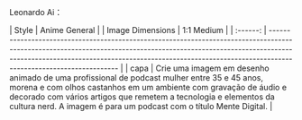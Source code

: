 Leonardo Ai：

|   Style   | Anime General                                                                                                                                                                                                                                                                         |
|   Image Dimensions   | 1:1 Medium                                                                                                                                                                                                                                                                         |
| :------: | ------------------------------------------------------------------------------------------------------------------------------------------------------------------------------------------------------------------------------------------------------------------------------ |
|  capa  | Crie uma imagem em desenho animado de uma profissional de podcast mulher entre 35 e 45 anos, morena e com olhos castanhos em um ambiente com gravação de áudio e decorado com vários artigos que remetem a tecnologia e elementos da cultura nerd. A imagem é para um podcast com o título Mente Digital.  |
